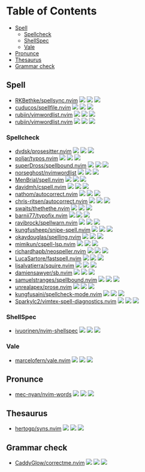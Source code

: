 # Table of Contents

<!-- toc -->

- [Spell](#spell)
  - [Spellcheck](#spellcheck)
  - [ShellSpec](#shellspec)
  - [Vale](#vale)
- [Pronunce](#pronunce)
- [Thesaurus](#thesaurus)
- [Grammar check](#grammar-check)

<!-- tocstop -->

## Spell

- [RKBethke/spellsync.nvim](https://github.com/RKBethke/spellsync.nvim) ![](https://img.shields.io/github/stars/RKBethke/spellsync.nvim) ![](https://img.shields.io/github/last-commit/RKBethke/spellsync.nvim) ![](https://img.shields.io/github/commit-activity/y/RKBethke/spellsync.nvim)
- [cuducos/spellfile.nvim](https://github.com/cuducos/spellfile.nvim) ![](https://img.shields.io/github/stars/cuducos/spellfile.nvim) ![](https://img.shields.io/github/last-commit/cuducos/spellfile.nvim) ![](https://img.shields.io/github/commit-activity/y/cuducos/spellfile.nvim)
- [rubiin/vimwordlist.nvim](https://github.com/rubiin/vimwordlist.nvim) ![](https://img.shields.io/github/stars/rubiin/vimwordlist.nvim) ![](https://img.shields.io/github/last-commit/rubiin/vimwordlist.nvim) ![](https://img.shields.io/github/commit-activity/y/rubiin/vimwordlist.nvim)
- [rubiin/vimwordlist.nvim](https://github.com/rubiin/vimwordlist.nvim) ![](https://img.shields.io/github/stars/rubiin/vimwordlist.nvim) ![](https://img.shields.io/github/last-commit/rubiin/vimwordlist.nvim) ![](https://img.shields.io/github/commit-activity/y/rubiin/vimwordlist.nvim)

### Spellcheck

- [dvdsk/prosesitter.nvim](https://github.com/dvdsk/prosesitter.nvim) ![](https://img.shields.io/github/stars/dvdsk/prosesitter.nvim) ![](https://img.shields.io/github/last-commit/dvdsk/prosesitter.nvim) ![](https://img.shields.io/github/commit-activity/y/dvdsk/prosesitter.nvim)
- [poljar/typos.nvim](https://github.com/poljar/typos.nvim) ![](https://img.shields.io/github/stars/poljar/typos.nvim) ![](https://img.shields.io/github/last-commit/poljar/typos.nvim) ![](https://img.shields.io/github/commit-activity/y/poljar/typos.nvim)
- [superDross/spellbound.nvim](https://github.com/superDross/spellbound.nvim) ![](https://img.shields.io/github/stars/superDross/spellbound.nvim) ![](https://img.shields.io/github/last-commit/superDross/spellbound.nvim) ![](https://img.shields.io/github/commit-activity/y/superDross/spellbound.nvim)
- [norseghost/nvimwordlist](https://github.com/norseghost/nvimwordlist) ![](https://img.shields.io/github/stars/norseghost/nvimwordlist) ![](https://img.shields.io/github/last-commit/norseghost/nvimwordlist) ![](https://img.shields.io/github/commit-activity/y/norseghost/nvimwordlist)
- [MenBrial/spell.nvim](https://github.com/MenBrial/spell.nvim) ![](https://img.shields.io/github/stars/MenBrial/spell.nvim) ![](https://img.shields.io/github/last-commit/MenBrial/spell.nvim) ![](https://img.shields.io/github/commit-activity/y/MenBrial/spell.nvim)
- [davidmh/cspell.nvim](https://github.com/davidmh/cspell.nvim) ![](https://img.shields.io/github/stars/davidmh/cspell.nvim) ![](https://img.shields.io/github/last-commit/davidmh/cspell.nvim) ![](https://img.shields.io/github/commit-activity/y/davidmh/cspell.nvim)
- [nathom/autocorrect.nvim](https://github.com/nathom/autocorrect.nvim) ![](https://img.shields.io/github/stars/nathom/autocorrect.nvim) ![](https://img.shields.io/github/last-commit/nathom/autocorrect.nvim) ![](https://img.shields.io/github/commit-activity/y/nathom/autocorrect.nvim)
- [chris-ritsen/autocorrect.nvim](https://github.com/chris-ritsen/autocorrect.nvim) ![](https://img.shields.io/github/stars/chris-ritsen/autocorrect.nvim) ![](https://img.shields.io/github/last-commit/chris-ritsen/autocorrect.nvim) ![](https://img.shields.io/github/commit-activity/y/chris-ritsen/autocorrect.nvim)
- [swaits/thethethe.nvim](https://github.com/swaits/thethethe.nvim) ![](https://img.shields.io/github/stars/swaits/thethethe.nvim) ![](https://img.shields.io/github/last-commit/swaits/thethethe.nvim) ![](https://img.shields.io/github/commit-activity/y/swaits/thethethe.nvim)
- [barnii77/typofix.nvim](https://github.com/barnii77/typofix.nvim) ![](https://img.shields.io/github/stars/barnii77/typofix.nvim) ![](https://img.shields.io/github/last-commit/barnii77/typofix.nvim) ![](https://img.shields.io/github/commit-activity/y/barnii77/typofix.nvim)
- [ravibrock/spellwarn.nvim](https://github.com/ravibrock/spellwarn.nvim) ![](https://img.shields.io/github/stars/ravibrock/spellwarn.nvim) ![](https://img.shields.io/github/last-commit/ravibrock/spellwarn.nvim) ![](https://img.shields.io/github/commit-activity/y/ravibrock/spellwarn.nvim)
- [kungfusheep/snipe-spell.nvim](https://github.com/kungfusheep/snipe-spell.nvim) ![](https://img.shields.io/github/stars/kungfusheep/snipe-spell.nvim) ![](https://img.shields.io/github/last-commit/kungfusheep/snipe-spell.nvim) ![](https://img.shields.io/github/commit-activity/y/kungfusheep/snipe-spell.nvim)
- [okaydouglas/spelling.nvim](https://github.com/okaydouglas/spelling.nvim) ![](https://img.shields.io/github/stars/okaydouglas/spelling.nvim) ![](https://img.shields.io/github/last-commit/okaydouglas/spelling.nvim) ![](https://img.shields.io/github/commit-activity/y/okaydouglas/spelling.nvim)
- [mimikun/cspell-lsp.nvim](https://github.com/mimikun/cspell-lsp.nvim) ![](https://img.shields.io/github/stars/mimikun/cspell-lsp.nvim) ![](https://img.shields.io/github/last-commit/mimikun/cspell-lsp.nvim) ![](https://img.shields.io/github/commit-activity/y/mimikun/cspell-lsp.nvim)
- [richardhapb/neospeller.nvim](https://github.com/richardhapb/neospeller.nvim) ![](https://img.shields.io/github/stars/richardhapb/neospeller.nvim) ![](https://img.shields.io/github/last-commit/richardhapb/neospeller.nvim) ![](https://img.shields.io/github/commit-activity/y/richardhapb/neospeller.nvim)
- [LucaSartore/fastspell.nvim](https://github.com/LucaSartore/fastspell.nvim) ![](https://img.shields.io/github/stars/LucaSartore/fastspell.nvim) ![](https://img.shields.io/github/last-commit/LucaSartore/fastspell.nvim) ![](https://img.shields.io/github/commit-activity/y/LucaSartore/fastspell.nvim)
- [ljsalvatierra/squire.nvim](https://github.com/ljsalvatierra/squire.nvim) ![](https://img.shields.io/github/stars/ljsalvatierra/squire.nvim) ![](https://img.shields.io/github/last-commit/ljsalvatierra/squire.nvim) ![](https://img.shields.io/github/commit-activity/y/ljsalvatierra/squire.nvim)
- [damiensawyer/sb.nvim](https://github.com/damiensawyer/sb.nvim) ![](https://img.shields.io/github/stars/damiensawyer/sb.nvim) ![](https://img.shields.io/github/last-commit/damiensawyer/sb.nvim) ![](https://img.shields.io/github/commit-activity/y/damiensawyer/sb.nvim)
- [samuelstranges/spellbound.nvim](https://github.com/samuelstranges/spellbound.nvim) ![](https://img.shields.io/github/stars/samuelstranges/spellbound.nvim) ![](https://img.shields.io/github/last-commit/samuelstranges/spellbound.nvim) ![](https://img.shields.io/github/commit-activity/y/samuelstranges/spellbound.nvim)
- [unrealapex/prose.nvim](https://github.com/unrealapex/prose.nvim) ![](https://img.shields.io/github/stars/unrealapex/prose.nvim) ![](https://img.shields.io/github/last-commit/unrealapex/prose.nvim) ![](https://img.shields.io/github/commit-activity/y/unrealapex/prose.nvim)
- [kungfusaini/spellcheck-mode.nvim](https://github.com/kungfusaini/spellcheck-mode.nvim) ![](https://img.shields.io/github/stars/kungfusaini/spellcheck-mode.nvim) ![](https://img.shields.io/github/last-commit/kungfusaini/spellcheck-mode.nvim) ![](https://img.shields.io/github/commit-activity/y/kungfusaini/spellcheck-mode.nvim)
- [Sparkylc2/vimtex-spell-diagnostics.nvim](https://github.com/Sparkylc2/vimtex-spell-diagnostics.nvim) ![](https://img.shields.io/github/stars/Sparkylc2/vimtex-spell-diagnostics.nvim) ![](https://img.shields.io/github/last-commit/Sparkylc2/vimtex-spell-diagnostics.nvim) ![](https://img.shields.io/github/commit-activity/y/Sparkylc2/vimtex-spell-diagnostics.nvim)

### ShellSpec

- [ivuorinen/nvim-shellspec](https://github.com/ivuorinen/nvim-shellspec) ![](https://img.shields.io/github/stars/ivuorinen/nvim-shellspec) ![](https://img.shields.io/github/last-commit/ivuorinen/nvim-shellspec) ![](https://img.shields.io/github/commit-activity/y/ivuorinen/nvim-shellspec)

### Vale

- [marcelofern/vale.nvim](https://github.com/marcelofern/vale.nvim) ![](https://img.shields.io/github/stars/marcelofern/vale.nvim) ![](https://img.shields.io/github/last-commit/marcelofern/vale.nvim) ![](https://img.shields.io/github/commit-activity/y/marcelofern/vale.nvim)

## Pronunce

- [mec-nyan/nvim-words](https://github.com/mec-nyan/nvim-words) ![](https://img.shields.io/github/stars/mec-nyan/nvim-words) ![](https://img.shields.io/github/last-commit/mec-nyan/nvim-words) ![](https://img.shields.io/github/commit-activity/y/mec-nyan/nvim-words)

## Thesaurus

- [hertogp/syns.nvim](https://github.com/hertogp/syns.nvim) ![](https://img.shields.io/github/stars/hertogp/syns.nvim) ![](https://img.shields.io/github/last-commit/hertogp/syns.nvim) ![](https://img.shields.io/github/commit-activity/y/hertogp/syns.nvim)

## Grammar check

- [CaddyGlow/correctme.nvim](https://github.com/CaddyGlow/correctme.nvim) ![](https://img.shields.io/github/stars/CaddyGlow/correctme.nvim) ![](https://img.shields.io/github/last-commit/CaddyGlow/correctme.nvim) ![](https://img.shields.io/github/commit-activity/y/CaddyGlow/correctme.nvim)
